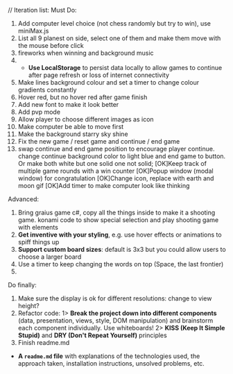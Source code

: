 //
Iteration list:
Must Do:
1. Add computer level choice (not chess randomly but try to win), use miniMax.js
2. List all 9 planest on side, select one of them and make them move with the mouse before click
3. fireworks when winning and background music
4. * **Use LocalStorage** to persist data locally to allow games to continue after page refresh or loss of internet connectivity
5. Make lines background colour and set a timer to change colour gradients constantly
6. Hover red, but no hover red after game finish
7. Add new font to make it look better
8. Add pvp mode
9. Allow player to choose different images as icon
10. Make computer be able to move first
11. Make the background starry sky shine
12. Fix the new game / reset game and continue / end game
13. swap continue and end game position to encourage player continue. change continue background color to light blue and end game to button. Or make both white but one solid one not solid;
[OK]Keep track of multiple game rounds with a win counter
[OK]Popup window (modal window) for congratulation
[OK]Change icon, replace with earth and moon gif
[OK]Add timer to make computer look like thinking



Advanced:
1. Bring graius game c#, copy all the things inside to make it a shooting game. konami code to show special selection and play shooting game with elements
2. **Get inventive with your styling**, e.g. use hover effects or animations to spiff things up
3. **Support custom board sizes**: default is 3x3 but you could allow users to choose a larger board
4. Use a timer to keep changing the words on top (Space, the last frontier)
5. 



Do finally:
1. Make sure the display is ok for different resolutions: change to view height?
2. Refactor code:
1> **Break the project down into different components** (data, presentation, views, style, DOM manipulation) and brainstorm each component individually. Use whiteboards!
2> **KISS (Keep It Simple Stupid)** and **DRY (Don't Repeat Yourself)** principles
3. Finish readme.md
* **A ``readme.md`` file** with explanations of the technologies used, the approach taken, installation instructions, unsolved problems, etc.



